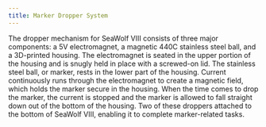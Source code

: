 ```yaml
---
title: Marker Dropper System
---
```


The dropper mechanism for SeaWolf VIII consists of three major components: a 5V electromagnet, a magnetic 440C stainless steel ball, and a 3D-printed housing. The electromagnet is seated in the upper portion of the housing and is snugly held in place with a screwed-on lid. The stainless steel ball, or marker, rests in the lower part of the housing. Current continuously runs through the electromagnet to create a magnetic field, which holds the marker secure in the housing. When the time comes to drop the marker, the current is stopped and the marker is allowed to fall straight down out of the bottom of the housing. Two of these droppers attached to the bottom of SeaWolf VIII, enabling it to complete marker-related tasks. 